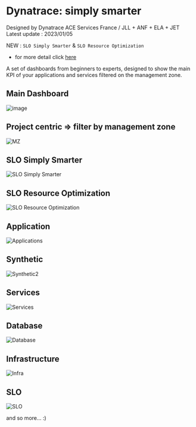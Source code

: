 # Dynatrace: simply smarter
Designed by Dynatrace ACE Services France / JLL + ANF + ELA + JET  
Latest update : 2023/01/05

NEW : `SLO Simply Smarter` & `SLO Resource Optimization` 
 - for more detail click [here](https://github.com/dynatrace-ace-services/slo-simply-smarter/blob/main/README.md)


A set of dashboards from beginners to experts, designed to show the main KPI of your applications and services filtered on the management zone.
## Main Dashboard
![image](https://user-images.githubusercontent.com/40337213/210241765-43f5baf4-dbda-4902-8f76-b9efef7bb422.png)

## Project centric => filter by management zone
![MZ](MZ.png)

## SLO Simply Smarter
![SLO Simply Smarter](SLO_Simply_Smarter.png)

## SLO Resource Optimization
![SLO Resource Optimization](SLO_Resource_Optimization.png)

## Application
![Applications](Applications.png)

## Synthetic
![Synthetic2](Synthetic2.png)

## Services
![Services](Services.png)

## Database
![Database](Database.png)

## Infrastructure
![Infra](Infra.png)

## SLO
![SLO](SLO.png)

and so more... :)
